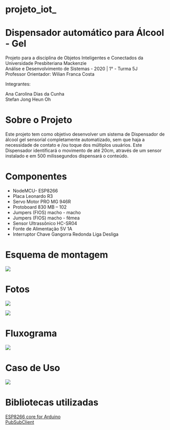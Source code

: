 # projeto_iot_
# Dispensador automático para Álcool - Gel

Projeto para a disciplina de Objetos Inteligentes e Conectados da Universidade Presbiteriana Mackenzie
<br> Análise e Desenvolvimento de Sistemas - 2020 | 1° - Turma 5J
<br> Professor Orientador: Wilian Franca Costa

Integrantes:

Ana Carolina Dias da Cunha
<br> Stefan Jong Heun Oh



# Sobre o Projeto

Este projeto tem como objetivo desenvolver um sistema de Dispensador de álcool gel sensorial completamente automatizado, sem que haja a necessidade de contato e /ou toque dos múltiplos usuários. Este Dispensador identificará o movimento de até 20cm, através de um sensor instalado e em 500 milissegundos dispensará o conteúdo.

# Componentes

* NodeMCU- ESP8266
* Placa Leonardo R3
* Servo Motor PRO MG 946R
* Protoboard 830 MB – 102
* Jumpers (FIOS) macho - macho
* Jumpers (FIOS) macho - fêmea
* Sensor Ultrassônico HC-SR04
* Fonte de Alimentação 5V 1A
* Interruptor Chave Gangorra Redonda Liga Desliga


# Esquema de montagem

![](https://github.com/carolinadiasdc/projeto_iot_/blob/master/projeto_sim.PNG)

# Fotos
![](https://github.com/carolinadiasdc/projeto_iot_/blob/master/Prototipo_1.jpeg)

![](https://github.com/carolinadiasdc/projeto_iot_/blob/master/Circuito_1.jpeg)

# Fluxograma
![](https://github.com/carolinadiasdc/projeto_iot_/blob/master/arq_dispensador.png)

# Caso de Uso
![](https://github.com/carolinadiasdc/projeto_iot_/blob/master/caso_de_uso.png)




# Bibliotecas utilizadas
[ESP8266 core for Arduino](https://github.com/esp8266/Arduino)
<br> [PubSubClient](https://github.com/knolleary/pubsubclient)

